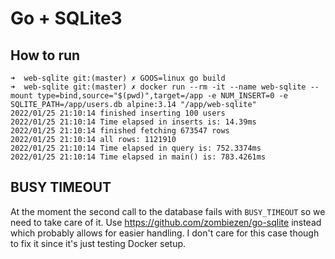 # Go + SQLite3

## How to run

```
➜  web-sqlite git:(master) ✗ GOOS=linux go build
➜  web-sqlite git:(master) ✗ docker run --rm -it --name web-sqlite --mount type=bind,source="$(pwd)",target=/app -e NUM_INSERT=0 -e SQLITE_PATH=/app/users.db alpine:3.14 "/app/web-sqlite"
2022/01/25 21:10:14 finished inserting 100 users
2022/01/25 21:10:14 Time elapsed in inserts is: 14.39ms
2022/01/25 21:10:14 finished fetching 673547 rows
2022/01/25 21:10:14 all rows: 1121910
2022/01/25 21:10:14 Time elapsed in query is: 752.3374ms
2022/01/25 21:10:14 Time elapsed in main() is: 783.4261ms
```

## BUSY TIMEOUT

At the moment the second call to the database fails with `BUSY_TIMEOUT` so we need to take care of it.
Use <https://github.com/zombiezen/go-sqlite> instead which probably allows for easier handling.
I don't care for this case though to fix it since it's just testing Docker setup.
